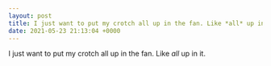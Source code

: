 ```yaml
---
layout: post
title: I just want to put my crotch all up in the fan. Like *all* up in it.
date: 2021-05-23 21:13:04 +0000
---
```


I just want to put my crotch all up in the fan. Like *all* up in it.

